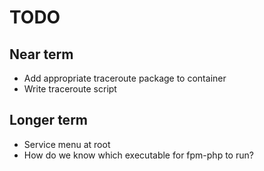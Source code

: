 # TODO

## Near term
- Add appropriate traceroute package to container
- Write traceroute script

## Longer term
- Service menu at root
- How do we know which executable for fpm-php to run?
